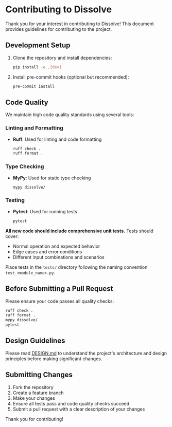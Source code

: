 # Contributing to Dissolve

Thank you for your interest in contributing to Dissolve! This document provides guidelines for contributing to the project.

## Development Setup

1. Clone the repository and install dependencies:
   ```bash
   pip install -e .[dev]
   ```

2. Install pre-commit hooks (optional but recommended):
   ```bash
   pre-commit install
   ```

## Code Quality

We maintain high code quality standards using several tools:

### Linting and Formatting
- **Ruff**: Used for linting and code formatting
  ```bash
  ruff check .
  ruff format .
  ```

### Type Checking
- **MyPy**: Used for static type checking
  ```bash
  mypy dissolve/
  ```

### Testing
- **Pytest**: Used for running tests
  ```bash
  pytest
  ```

**All new code should include comprehensive unit tests.** Tests should cover:
- Normal operation and expected behavior
- Edge cases and error conditions
- Different input combinations and scenarios

Place tests in the `tests/` directory following the naming convention `test_<module_name>.py`.

## Before Submitting a Pull Request

Please ensure your code passes all quality checks:

```bash
ruff check .
ruff format .
mypy dissolve/
pytest
```

## Design Guidelines

Please read [DESIGN.md](DESIGN.md) to understand the project's architecture and design principles before making significant changes.

## Submitting Changes

1. Fork the repository
2. Create a feature branch
3. Make your changes
4. Ensure all tests pass and code quality checks succeed
5. Submit a pull request with a clear description of your changes

Thank you for contributing!